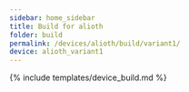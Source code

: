 ```yaml
---
sidebar: home_sidebar
title: Build for alioth
folder: build
permalink: /devices/alioth/build/variant1/
device: alioth_variant1
---
```

{% include templates/device_build.md %}
